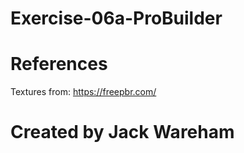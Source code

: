 # Exercise-06a-ProBuilder

# References

Textures from: https://freepbr.com/

# Created by Jack Wareham
